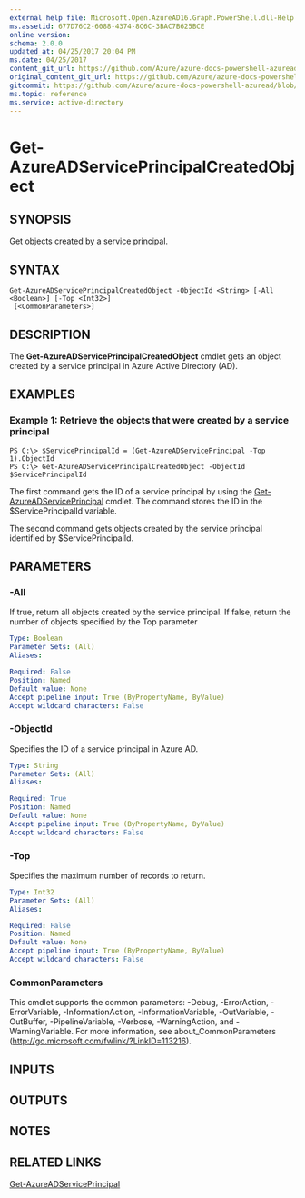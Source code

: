 ```yaml
---
external help file: Microsoft.Open.AzureAD16.Graph.PowerShell.dll-Help.xml
ms.assetid: 677D76C2-6088-4374-8C6C-3BAC7B625BCE
online version:
schema: 2.0.0
updated_at: 04/25/2017 20:04 PM
ms.date: 04/25/2017
content_git_url: https://github.com/Azure/azure-docs-powershell-azuread/blob/VinceSmith-patch-8/Azure%20AD%20Cmdlets/AzureAD/v2preview/Get-AzureADServicePrincipalCreatedObject.md
original_content_git_url: https://github.com/Azure/azure-docs-powershell-azuread/blob/VinceSmith-patch-8/Azure%20AD%20Cmdlets/AzureAD/v2preview/Get-AzureADServicePrincipalCreatedObject.md
gitcommit: https://github.com/Azure/azure-docs-powershell-azuread/blob/c5cc449ee6e2b805fc85a9e05130b06b10899f67
ms.topic: reference
ms.service: active-directory
---
```


# Get-AzureADServicePrincipalCreatedObject

## SYNOPSIS
Get objects created by a service principal.

## SYNTAX

```
Get-AzureADServicePrincipalCreatedObject -ObjectId <String> [-All <Boolean>] [-Top <Int32>]
 [<CommonParameters>]
```

## DESCRIPTION
The **Get-AzureADServicePrincipalCreatedObject** cmdlet gets an object created by a service principal in Azure Active Directory (AD).

## EXAMPLES

### Example 1: Retrieve the objects that were created by a service principal
```
PS C:\> $ServicePrincipalId = (Get-AzureADServicePrincipal -Top 1).ObjectId
PS C:\> Get-AzureADServicePrincipalCreatedObject -ObjectId $ServicePrincipalId
```

The first command gets the ID of a service principal by using the [Get-AzureADServicePrincipal](./Get-AzureADServicePrincipal.md) cmdlet. 
The command stores the ID in the $ServicePrincipalId variable.

The second command gets objects created by the service principal identified by $ServicePrincipalId. 

## PARAMETERS

### -All
If true, return all objects created by the service principal. If false, return the number of objects specified by the Top parameter

```yaml
Type: Boolean
Parameter Sets: (All)
Aliases: 

Required: False
Position: Named
Default value: None
Accept pipeline input: True (ByPropertyName, ByValue)
Accept wildcard characters: False
```

### -ObjectId
Specifies the ID of a service principal in Azure AD.

```yaml
Type: String
Parameter Sets: (All)
Aliases: 

Required: True
Position: Named
Default value: None
Accept pipeline input: True (ByPropertyName, ByValue)
Accept wildcard characters: False
```

### -Top
Specifies the maximum number of records to return.

```yaml
Type: Int32
Parameter Sets: (All)
Aliases: 

Required: False
Position: Named
Default value: None
Accept pipeline input: True (ByPropertyName, ByValue)
Accept wildcard characters: False
```

### CommonParameters
This cmdlet supports the common parameters: -Debug, -ErrorAction, -ErrorVariable, -InformationAction, -InformationVariable, -OutVariable, -OutBuffer, -PipelineVariable, -Verbose, -WarningAction, and -WarningVariable. For more information, see about_CommonParameters (http://go.microsoft.com/fwlink/?LinkID=113216).

## INPUTS

## OUTPUTS

## NOTES

## RELATED LINKS

[Get-AzureADServicePrincipal](./Get-AzureADServicePrincipal.md)
